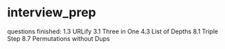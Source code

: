 # interview_prep

questions finished:
1.3 URLify
3.1 Three in One
4.3 List of Depths
8.1 Triple Step 
8.7 Permutations without Dups

